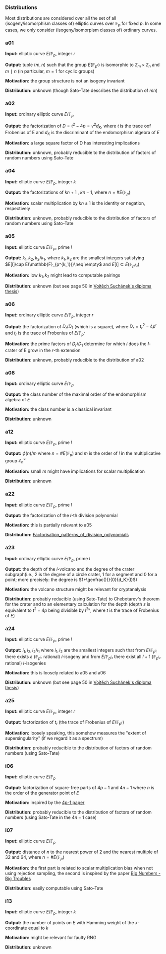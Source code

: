 ### Distributions
Most distributions are considered over all the set of all (isogeny/isomorphism classes of) elliptic curves over $\mathbb{F}_{p}$ for fixed $p$. In some cases, we only consider (isogeny/isomorpism classes of) ordinary curves.

### a01
**Input:** elliptic curve $E/\mathbb{F}_{p}$, integer $r$

**Output:** tuple $(m, n)$ such that the group $E(\mathbb{F}_{p^r})$ is isomorphic to $\mathbb{Z}_m\times \mathbb{Z}_n$ and $m∣n$ (in particular, $m=1$ for cyclic groups)

**Motivation:** the group structure is not an isogeny invariant

**Distribution:** unknown (though Sato-Tate describes the distribution of $mn$)

### a02
**Input:** ordinary elliptic curve $E/\mathbb{F}_{p}$

**Output:** the factorization of $D = t^2-4p = v^2d_K$, where $t$ is the trace oof Frobenius of E and $d_K$ is the discriminant of the endomorphism algebra of $E$

**Motivation:** a large square factor of D has interesting implications

**Distribution:** unknown, probably reducible to the distribution of factors of random numbers using Sato-Tate

### a04
**Input:** elliptic curve $E/\mathbb{F}_{p}$, integer $k$

**Output:** the factorizations of $kn+1$ , $kn-1$, where $n=\#E(\mathbb{F}_p)$

**Motivation:** scalar multiplication by $kn\pm1$ is the identity or negation, respectively

**Distribution:** unknown, probably reducible to the distribution of factors of random numbers using Sato-Tate

### a05
**Input:** elliptic curve $E/\mathbb{F}_{p}$, prime $l$

**Output:** $k_1,k_2,k_2/k_1$, where $k_1,k_2$ are the smallest integers satisfying $E[l]\cap E(\mathbb{F}_{p^{k_1}})\neq \empty$ and $E[l]\subseteq E(\mathbb{F}_{p^{k_2}})$

**Motivation:** low $k_1, k_2$ might lead to computable pairings

**Distribution:** unknown (but see page 50 in [Vojtěch Suchánek's diploma thesis](https://github.com/vojtechsu/isogenies/blob/master/master_thesis.pdf))

### a06
**Input:** ordinary elliptic curve $E/\mathbb{F}_{p}$, integer $r$

**Output:** the factorization of $D_r/D_1$ (which is a square), where $D_r = t_r^2-4p^{r}$ and $t_r$ is the trace of Frobenius of $E/\mathbb{F}_{p^r}$

**Motivation:** the prime factors of $D_r/D_1$ determine for which $l$ does the $l$-crater of E grow in the $r$-th extension

**Distribution:** unknown, probably reducible to the distribution of a02

### a08
**Input:** ordinary elliptic curve $E/\mathbb{F}_{p}$

**Output:** the class number of the maximal order of the endomorphism algebra of $E$

**Motivation:** the class number is a classical invariant

**Distribution:** unknown


### a12
**Input:** elliptic curve $E/\mathbb{F}_{p}$, prime $l$

**Output:** $\phi(n)/m$ where $n=\#E(\mathbb{F}_p)$  and $m$ is the order of $l$ in the multiplicative group $\mathbb{Z}_{n}^\times$

**Motivation:** small $m$ might have implications for scalar multiplication

**Distribution:** unknown

### a22
**Input:** elliptic curve $E/\mathbb{F}_{p}$, prime $l$

**Output:** the factorization of the $l$-th division polynomial

**Motivation:** this is partially relevant to a05

**Distribution:** [Factorisation_patterns_of_division_polynomials](https://www.researchgate.net/publication/38339355_Factorisation_patterns_of_division_polynomials)

### a23
**Input:** ordinary elliptic curve $E/\mathbb{F}_{p}$, prime $l$

**Output:** the depth of the $l$-volcano and the degree of the crater subgraph(i.e., 2 is the degree of a circle crater, 1 for a segment and 0 for a point; more precisely: the degree is $1+\genfrac(){}{0}{d_K}{l}$) 

**Motivation:** the volcano structure might be relevant for cryptanalysis

**Distribution:** probably reducible (using Sato-Tate) to Chebotarev's theorem for the crater and to an elementary calculation for the depth (depth $s$ is equivalent to $t^2-4p$ being divisible by $l^{2s}$, where $t$ is the trace of Frobenius of $E$)

### a24
**Input:** elliptic curve $E/\mathbb{F}_{p}$, prime $l$

**Output:** $i_1,i_2,i_2/i_1$ where $i_1,i_2$ are the smallest integers such that from  $E/\mathbb{F}_{p^{i_1}}$ there exists a ($\mathbb{F}_{p^{i_1}}$ rational) $l$-isogeny and from $E/\mathbb{F}_{p^{i_2}}$ there exist all $l+1$ ($\mathbb{F}_{p^{i_2}}$ rational) $l$-isogenies

**Motivation:** this is loosely related to a05 and a06

**Distribution:** unknown (but see page 50 in [Vojtěch Suchánek's diploma thesis](https://github.com/vojtechsu/isogenies/blob/master/master_thesis.pdf))

### a25
**Input:** elliptic curve $E/\mathbb{F}_{p}$, integer $r$

**Output:** factorization of $t_r$ (the trace of Frobenius of $E/\mathbb{F}_{p^r}$)

**Motivation:** loosely speaking, this somehow measures the "extent of supersingularity" (if we regard it as a spectrum) 

**Distribution:** probably reducible to the distribution of factors of random numbers (using Sato-Tate)

### i06
**Input:** elliptic curve $E/\mathbb{F}_{p}$

**Output:** factorization of square-free parts of $4p-1$ and $4n-1$ where $n$ is the order of the generator point of $E$

**Motivation:** inspired by the [4p-1 paper](https://crocs.fi.muni.cz/public/papers/Secrypt2019)

**Distribution:** probably reducible to the distribution of factors of random numbers (using Sato-Tate in the $4n-1$ case)

### i07
**Input:** elliptic curve $E/\mathbb{F}_{p}$

**Output:** distance of $n$ to the nearest power of $2$ and the nearest multiple of 32 and 64, where $n=\#E(\mathbb{F}_p)$

**Motivation:** the first part is related to scalar multiplication bias when not using rejection sampling, the second is inspired by the paper [Big Numbers - Big Troubles](https://www.usenix.org/conference/usenixsecurity20/presentation/weiser)

**Distribution:** easily computable using Sato-Tate

### i13
**Input:** elliptic curve $E/\mathbb{F}_{p}$, integer $k$

**Output:** the number of points on $E$ with Hamming weight of the $x$-coordinate equal to $k$

**Motivation:** might be relevant for faulty RNG

**Distribution:** unknown